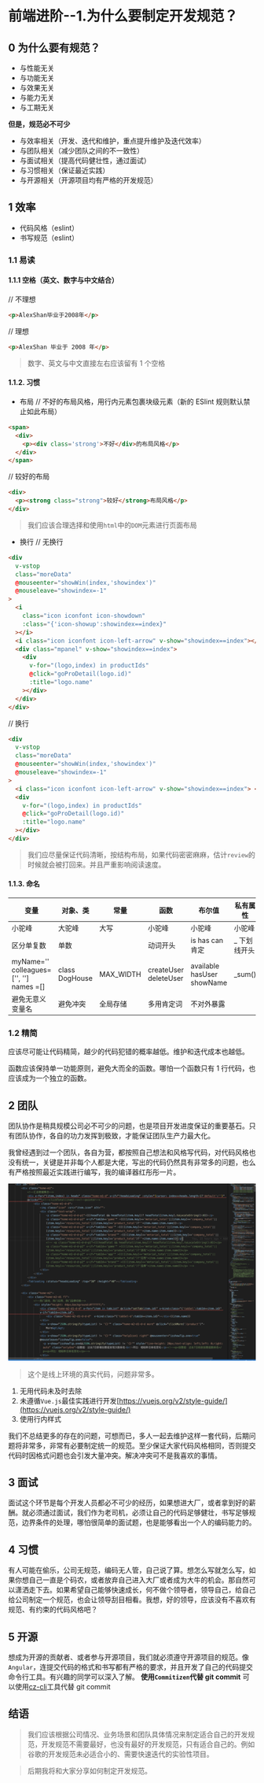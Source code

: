 # 前端进阶--1.为什么要制定开发规范？

>

## 0 为什么要有规范？

- 与性能无关
- 与功能无关
- 与效果无关
- 与能力无关
- 与工期无关

**但是，规范必不可少**

- 与效率相关（开发、迭代和维护，重点提升维护及迭代效率）
- 与团队相关（减少团队之间的不一致性）
- 与面试相关（提高代码健壮性，通过面试）
- 与习惯相关（保证最近实践）
- 与开源相关（开源项目均有严格的开发规范）

## 1 效率

- 代码风格（eslint）
- 书写规范（eslint）

### 1.1 易读

#### 1.1.1 空格（英文、数字与中文结合）

// 不理想

```html
<p>AlexShan毕业于2008年</p>
```

// 理想

```html
<p>AlexShan 毕业于 2008 年</p>
```

> 数字、英文与中文直接左右应该留有 1 个空格

#### 1.1.2. 习惯

- 布局
  // 不好的布局风格，用行内元素包裹块级元素（新的 ESlint 规则默认禁止如此布局）

```html
<span>
  <div>
    <p><div class='strong'>不好</div>的布局风格</p>
  </div>
</span>
```

// 较好的布局

```html
<div>
  <p><strong class="strong">较好</strong>布局风格</p>
</div>
```

> 我们应该合理选择和使用`html`中的`DOM`元素进行页面布局

- 换行
  // 无换行

```html
<div
  v-vstop
  class="moreData"
  @mouseenter="showWin(index,'showindex')"
  @mouseleave="showindex=-1"
>
  <i
    class="icon iconfont icon-showdown"
    :class="{'icon-showup':showindex==index}"
  ></i>
  <i class="icon iconfont icon-left-arrow" v-show="showindex==index"></i>
  <div class="mpanel" v-show="showindex==index">
    <div
      v-for="(logo,index) in productIds"
      @click="goProDetail(logo.id)"
      :title="logo.name"
    ></div>
  </div>
</div>
```

// 换行

```html
<div
  v-vstop
  class="moreData"
  @mouseenter="showWin(index,'showindex')"
  @mouseleave="showindex=-1"
>
  <i class="icon iconfont icon-left-arrow" v-show="showindex==index"> </i>
  <div
    v-for="(logo,index) in productIds"
    @click="goProDetail(logo.id)"
    :title="logo.name"
  ></div>
</div>
```

> 我们应尽量保证代码清晰，按结构布局，如果代码密密麻麻，估计`review`的时候就会被打回来。并且严重影响阅读速度。

#### 1.1.3. 命名

| 变量                                    | 对象、类       | 常量      | 函数                  | 布尔值                     | 私有属性      |
| --------------------------------------- | -------------- | --------- | --------------------- | -------------------------- | ------------- |
| 小驼峰                                  | 大驼峰         | 大写      | 小驼峰                | 小驼峰                     | 小驼峰        |
| 区分单复数                              | 单数           |           | 动词开头              | is has can 肯定            | \_ 下划线开头 |
| myName='' colleagues=['', ''] names =[] | class DogHouse | MAX_WIDTH | createUser deleteUser | available hasUser showName | \_sum()       |
| 避免无意义变量名                        | 避免冲突       | 全局存储  | 多用肯定词            | 不对外暴露                 |

### 1.2 精简

应该尽可能让代码精简，越少的代码犯错的概率越低。维护和迭代成本也越低。

函数应该保持单一功能原则，避免大而全的函数。哪怕一个函数只有 1 行代码，也应该成为一个独立的函数。

## 2 团队

团队协作是稍具规模公司必不可少的问题，也是项目开发进度保证的重要基石。只有团队协作，各自的功力发挥到极致，才能保证团队生产力最大化。

我曾经遇到过一个团队，各自为营，都按照自己想法和风格写代码，对代码风格也没有统一，关键是并非每个人都是大佬，写出的代码仍然具有非常多的问题，也么有严格按照最近实践进行编写，我的编译器红彤彤一片。

![bad-coding-style](./images/bad-coding-style.png)

> 这个是线上环境的真实代码，问题非常多。

1. 无用代码未及时去除
2. 未遵循`Vue.js`最佳实践进行开发[https://vuejs.org/v2/style-guide/](https://vuejs.org/v2/style-guide/)
3. 使用行内样式

我们不总结更多的存在的问题，可想而已，多人一起去维护这样一套代码，后期问题将非常多，非常有必要制定统一的规范。至少保证大家代码风格相同，否则提交代码时因格式问题也会引发大量冲突。解决冲突可不是我喜欢的事情。

## 3 面试

面试这个环节是每个开发人员都必不可少的经历，如果想进大厂，或者拿到好的薪酬。就必须通过面试，我们作为老司机，必须让自己的代码足够健壮，书写足够规范，边界条件的处理，哪怕很简单的面试题，也是能够看出一个人的编码能力的。

## 4 习惯

有人可能在偷乐，公司无规范，编码无人管，自己说了算。想怎么写就怎么写，如果你想自己一直是个码农，或者放弃自己进入大厂或者成为大牛的机会。那自然可以潇洒走下去。如果希望自己能够快速成长，何不做个领导者，领导自己，给自己给公司制定一个规范，也会让领导刮目相看。我想，好的领导，应该没有不喜欢有规范、有约束的代码风格吧？

## 5 开源

想成为开源的贡献者、或者参与开源项目，我们就必须遵守开源项目的规范。像`Angular`，连提交代码的格式和书写都有严格的要求，并且开发了自己的代码提交命令行工具。有兴趣的同学可以深入了解。
**使用`Commitizen`代替 git commit**
可以使用[cz-cli](https://github.com/commitizen/cz-cli)工具代替 git commit

## 结语

> 我们应该根据公司情况、业务场景和团队具体情况来制定适合自己的开发规范，开发规范不需要最好，也没有最好的开发规范，只有适合自己的。例如谷歌的开发规范未必适合小的、需要快速迭代的实验性项目。

> 后期我将和大家分享如何制定开发规范。
